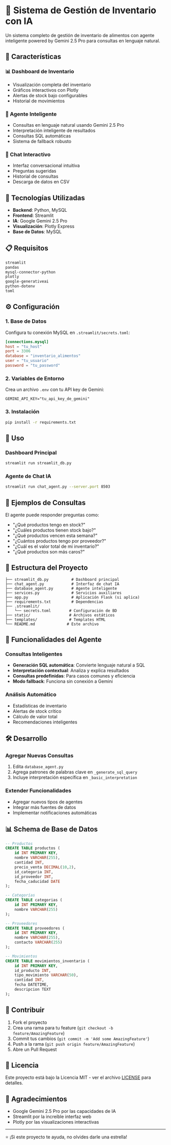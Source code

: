 # 🤖 Sistema de Gestión de Inventario con IA

Un sistema completo de gestión de inventario de alimentos con agente inteligente powered by Gemini 2.5 Pro para consultas en lenguaje natural.

## 🌟 Características

### 📊 Dashboard de Inventario
- Visualización completa del inventario
- Gráficos interactivos con Plotly
- Alertas de stock bajo configurables
- Historial de movimientos

### 🤖 Agente Inteligente
- Consultas en lenguaje natural usando Gemini 2.5 Pro
- Interpretación inteligente de resultados
- Consultas SQL automáticas
- Sistema de fallback robusto

### 💬 Chat Interactivo
- Interfaz conversacional intuitiva
- Preguntas sugeridas
- Historial de consultas
- Descarga de datos en CSV

## 🚀 Tecnologías Utilizadas

- **Backend**: Python, MySQL
- **Frontend**: Streamlit
- **IA**: Google Gemini 2.5 Pro
- **Visualización**: Plotly Express
- **Base de Datos**: MySQL

## 📋 Requisitos

```bash
streamlit
pandas
mysql-connector-python
plotly
google-generativeai
python-dotenv
toml
```

## ⚙️ Configuración

### 1. Base de Datos
Configura tu conexión MySQL en `.streamlit/secrets.toml`:

```toml
[connections.mysql]
host = "tu_host"
port = 3306
database = "inventario_alimentos"
user = "tu_usuario"
password = "tu_password"
```

### 2. Variables de Entorno
Crea un archivo `.env` con tu API key de Gemini:

```env
GEMINI_API_KEY="tu_api_key_de_gemini"
```

### 3. Instalación
```bash
pip install -r requirements.txt
```

## 🎯 Uso

### Dashboard Principal
```bash
streamlit run streamlit_db.py
```

### Agente de Chat IA
```bash
streamlit run chat_agent.py --server.port 8503
```

## 💬 Ejemplos de Consultas

El agente puede responder preguntas como:

- "¿Qué productos tengo en stock?"
- "¿Cuáles productos tienen stock bajo?"
- "¿Qué productos vencen esta semana?"
- "¿Cuántos productos tengo por proveedor?"
- "¿Cuál es el valor total de mi inventario?"
- "¿Qué productos son más caros?"

## 📁 Estructura del Proyecto

```
├── streamlit_db.py          # Dashboard principal
├── chat_agent.py            # Interfaz de chat IA
├── database_agent.py        # Agente inteligente
├── services.py              # Servicios auxiliares
├── app.py                   # Aplicación Flask (si aplica)
├── requirements.txt         # Dependencias
├── .streamlit/
│   └── secrets.toml        # Configuración de BD
├── static/                 # Archivos estáticos
├── templates/              # Templates HTML
└── README.md              # Este archivo
```

## 🔧 Funcionalidades del Agente

### Consultas Inteligentes
- **Generación SQL automática**: Convierte lenguaje natural a SQL
- **Interpretación contextual**: Analiza y explica resultados
- **Consultas predefinidas**: Para casos comunes y eficiencia
- **Modo fallback**: Funciona sin conexión a Gemini

### Análisis Automático
- Estadísticas de inventario
- Alertas de stock crítico
- Cálculo de valor total
- Recomendaciones inteligentes

## 🛠️ Desarrollo

### Agregar Nuevas Consultas
1. Edita `database_agent.py`
2. Agrega patrones de palabras clave en `_generate_sql_query`
3. Incluye interpretación específica en `_basic_interpretation`

### Extender Funcionalidades
- Agregar nuevos tipos de agentes
- Integrar más fuentes de datos
- Implementar notificaciones automáticas

## 📊 Schema de Base de Datos

```sql
-- Productos
CREATE TABLE productos (
    id INT PRIMARY KEY,
    nombre VARCHAR(255),
    cantidad INT,
    precio_venta DECIMAL(10,2),
    id_categoria INT,
    id_proveedor INT,
    fecha_caducidad DATE
);

-- Categorías
CREATE TABLE categorias (
    id INT PRIMARY KEY,
    nombre VARCHAR(255)
);

-- Proveedores
CREATE TABLE proveedores (
    id INT PRIMARY KEY,
    nombre VARCHAR(255),
    contacto VARCHAR(255)
);

-- Movimientos
CREATE TABLE movimientos_inventario (
    id INT PRIMARY KEY,
    id_producto INT,
    tipo_movimiento VARCHAR(50),
    cantidad INT,
    fecha DATETIME,
    descripcion TEXT
);
```

## 🤝 Contribuir

1. Fork el proyecto
2. Crea una rama para tu feature (`git checkout -b feature/AmazingFeature`)
3. Commit tus cambios (`git commit -m 'Add some AmazingFeature'`)
4. Push a la rama (`git push origin feature/AmazingFeature`)
5. Abre un Pull Request

## 📄 Licencia

Este proyecto está bajo la Licencia MIT - ver el archivo [LICENSE](LICENSE) para detalles.

## 🙏 Agradecimientos

- Google Gemini 2.5 Pro por las capacidades de IA
- Streamlit por la increíble interfaz web
- Plotly por las visualizaciones interactivas

---

⭐ ¡Si este proyecto te ayuda, no olvides darle una estrella!